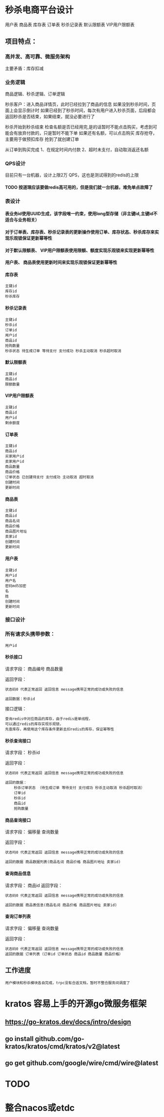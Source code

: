 # 秒杀电商平台设计
用户表 商品表 库存表 订单表 秒杀记录表 默认限额表 VIP用户限额表

## 项目特点：
### 高并发、高可靠、微服务架构
主要矛盾：库存扣减

### 业务逻辑
商品逻辑、秒杀逻辑、订单逻辑

秒杀客户：进入商品详情页，此时已经拉到了商品的信息
如果没到秒杀时间，页面上会显示倒计时
如果已经到了秒杀时间，每次有用户进入秒杀页面，后段都会返回秒杀是否结束，如果结束，就没必要进行了

秒杀开始到秒杀结束
检查名额是否已经用完,是的话暂时不能点击购买，考虑到可能会有放弃付款的，只是暂时不能下单
如果还有名额，可以点击购买
库存抢夺，主要用于做预扣库存
抢到了就创建订单

从订单到购买完成
1、在规定时间内付款
2、超时未支付，自动取消返还名额


### QPS设计
目前只有一台机器，设计上限2万 QPS，这也是测试得到的redis的上限

#### TODO 按道理应该要做redis高可用的，但是我们就一台机器，难免单点故障了

### 表设计
#### 表业务id使用UUID生成，该字段唯一约束，使用long型存储（非主键id,主键id不适合与业务相关）
#### 对于订单表、库存表、秒杀记录表的更新操作使用订单、库存状态、秒杀库存来实现乐观锁保证更新幂等性
#### 对于默认限额表、 VIP用户限额表使用限额、额度实现乐观锁来实现更新幂等性
#### 用户表、 商品表使用更新时间来实现乐观锁保证更新幂等性

#### 库存表
    主键id
    库存id
    秒杀库存

#### 秒杀记录表
    主键id
    秒杀id
    订单id
    用户id
    商品id
    抢购数量
    秒杀状态 待生成订单 等待支付 支付成功 秒杀主动取消 秒杀超时取消

#### 默认限额表

    主键id
    商品id
    限额数量

#### VIP用户限额表

    主键id
    商品id
    用户id
    剩余额度

#### 订单表

    主键id
    商品id
    买家用户id
    卖家用户id
    商品数量
    商品价格
    订单状态 已创建待支付 支付成功 主动取消 超时取消
    创建时间
    更新时间


#### 商品表
    主键id
    商品id
    商品名词
    商品价格
    商品图片地址
    卖家id
    创建时间
    更新时间


#### 用户表
    主键id
    用户id
    用户名
    密码md5加密
    名
    姓
    创建时间
    更新时间

### 接口设计
### 所有请求头携带参数：
    用户id

#### 秒杀接口
请求字段： 商品编号 商品数量

返回字段：

    状态码0 代表正常返回 返回信息 message携带正常的成功或失败的信息
    
    返回数据：秒杀id

接口逻辑：
    
    查询redis中对应商品的库存，由于redis是单线程，
    可以通过redis的库存实现乐观锁，
    先查库存，再使用这个库存条件更新去扣redis的库存，保证幂等性

#### 秒杀查询接口
请求字段： 秒杀id

返回字段： 

    状态码0 代表正常返回 返回信息 message携带正常的成功或失败的信息
    
    返回的数据： 
        秒杀订单状态 （待生成订单 等待支付 支付成功 秒杀主动取消 秒杀超时取消）
        订单id
        秒杀id
        商品id
        抢购数量

#### 商品查询接口
请求字段： 偏移量 查询数量

返回字段：
    
    状态吗0 代表正常返回 返回信息 message携带正常的成功或失败的信息
    
    返回的数据 商品数据列表(商品名词 商品价格 商品图片地址 卖家id)

#### 查询商品信息
请求字段： 商品id
返回字段：

    状态码0 代表正常返回 返回信息 message携带正常的成功或失败的信息

    返回的数据 商品表信息(商品名词 商品价格 商品图片地址 卖家id)

#### 查询订单列表
请求字段： 偏移量 查询数量

返回字段：

    状态码0 代表正常返回 返回信息 message携带正常的成功或失败的信息
    返回的数据 订单列表（订单id 订单状态 商品id 商品数量 商品价格）


## 工作进度
    用户模块和秒杀模块各自完成，trpc没有合适文档，暂时不整合服务间调度了


# kratos 容易上手的开源go微服务框架
## https://go-kratos.dev/docs/intro/design
## go install github.com/go-kratos/kratos/cmd/kratos/v2@latest


## go get github.com/google/wire/cmd/wire@latest

# TODO
# 整合nacos或etdc
